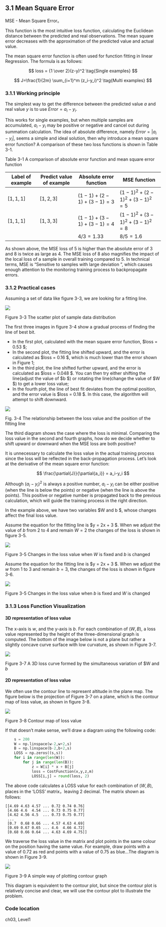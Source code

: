 <!--Copyright © Microsoft Corporation. All rights reserved.
  适用于[License](https://github.com/Microsoft/ai-edu/blob/master/LICENSE.md)版权许可-->

## 3.1 Mean Square Error

MSE - Mean Square Error。

This function is the most intuitive loss function, calculating the Euclidean distance between the predicted and real observations. The mean square error decreases with the approximation of the predicted value and actual value.

The mean square error function is often used for function fitting in linear Regression. The formula is as follows:

$$
loss = {1 \over 2}(z-y)^2 \tag{Single examples}
$$

$$
J=\frac{1}{2m} \sum_{i=1}^m (z_i-y_i)^2 \tag{Multi examples}
$$

### 3.1.1 Working principle

The simplest way to get the difference between the predicted value $a$ and real value $y$ is to use $Error=a_i-y_i$.

This works for single examples, but when multiple samples are accumulated, $a_i-y_i$ may be positive or negative and cancel out during summation calculation. The idea of absolute difference, namely $Error=|a_i-y_i|$, seems a simple and ideal solution, then why introduce a mean square error function? A comparison of these two loss functions is shown in Table 3-1.

Table 3-1 A comparison of absolute error function and mean square error function

|Label of example|Predict value of example|Absolute error function|MSE function|  
|------|------|------|------|
|$[1,1,1]$|$[1,2,3]$|$(1-1)+(2-1)+(3-1)=3$|$(1-1)^2+(2-1)^2+(3-1)^2=5$|
|$[1,1,1]$|$[1,3,3]$|$(1-1)+(3-1)+(3-1)=4$|$(1-1)^2+(3-1)^2+(3-1)^2=8$|
|||$4/3=1.33$|$8/5=1.6$|

As shown above, the MSE loss of 5 is higher than the absolute error of 3 and 8 is twice as large as 4. The MSE loss of 8 also magnifies the impact of the local loss of a sample in overall training compared to 5. In technical terms, MSE is “Sensitive to samples with large deviation ”, which causes enough attention to the monitoring training process to backpropagate errors.

### 3.1.2 Practical cases

Assuming a set of data like figure 3-3, we are looking for a fitting line.

<img src="https://aiedugithub4a2.blob.core.windows.net/a2-images/Images/3/mse1.png" ch="500" />

Figure 3-3 The scatter plot of sample data distribution

The first three images in figure 3-4 show a gradual process of finding the line of best bit.

- In the first plot, calculated with the mean square error function, $loss = 0.53 $;  
- In the second plot, the fitting line shifted upward, and the error is calculated as $loss = 0.16 $, which is much lower than the error shown in Figure 1;  
- In the third plot, the line shifted further upward, and the error is calculated as $loss = 0.048 $. You can then try either shifting the line(adjust the value of $b $) or rotating the line(change the value of $W $) to get a lower loss value;  
- In the fourth plot, the line of best fit deviates from the optimal position, and the error value is $loss = 0.18 $. In this case, the algorithm will attempt to shift downward.  

<img src="https://aiedugithub4a2.blob.core.windows.net/a2-images/Images/3/mse2.png" ch="500" />

Fig. 3-4 The relationship between the loss value and the position of the fitting line

The third diagram shows the case where the loss is minimal. Comparing the loss value in the second and fourth graphs, how do we decide whether to shift upward or downward when the MSE loss are both positive?

It is unnecessary to calculate the loss value in the actual training process since the loss will be reflected in the back-propagation process. Let’s look at the derivative of the mean square error function:

$$
\frac{\partial{J}}{\partial{a_i}} = a_i-y_i
$$

Although $(a_i-y_i)^2$ is always a positive number,  $a_i-y_i$ can be either positive (when the line is below the points) or negative (when the line is above the points). This positive or negative number is propagated back to the previous calculation, which will guide the training process in the right direction.

In the example above, we have two variables $W and b $, whose changes affect the final loss value.

Assume the equation for the fitting line is $y = 2x + 3 $. When we adjust the value of $b$ from $2$ to $4$ and remain $W = 2$ the changes of the loss is shown in figure 3-5.

<img src="https://aiedugithub4a2.blob.core.windows.net/a2-images/Images/3/LossWithB.png" ch="500" />

Figure 3-5 Changes in the loss value when $W$ is fixed and $b$ is changed

Assume the equation for the fitting line is $y = 2x + 3 $. When we adjust the $w$ from $1$ to $3$ and remain $b = 3$, the changes of the loss is shown in figure 3-6.

<img src="https://aiedugithub4a2.blob.core.windows.net/a2-images/Images/3/LossWithW.png" ch="500" />

Figure 3-5 Changes in the loss value when $b$ is fixed and $W$ is changed

### 3.1.3 Loss Function Visualization

####  3D representation of loss value

The x-axis is $w$, and the y-axis is $b$. For each combination of $(W, B)$, a loss value represented by the height of the three-dimensional graph is computed. The bottom of the image below is not a plane but rather a slightly concave curve surface with low curvature, as shown in Figure 3-7.

<img src="https://aiedugithub4a2.blob.core.windows.net/a2-images/Images/3/lossfunction3d.png" ch="500" />  

Figure 3-7 A 3D loss curve formed by the simultaneous variation of $W and $b$

####  2D representation of loss value

We often use the contour line to represent altitude in the plane map. The figure below is the projection of Figure 3-7 on a plane, which is the contour map of loss value, as shown in figure 3-8.
 
<img src="https://aiedugithub4a2.blob.core.windows.net/a2-images/Images/3/lossfunction_contour.png" ch="500" />

Figure 3-8 Contour map of loss value

If that doesn’t make sense, we’ll draw a diagram using the following code:

```Python
    s = 200
    W = np.linspace(w-2,w+2,s)
    B = np.linspace(b-2,b+2,s)
    LOSS = np.zeros((s,s))
    for i in range(len(W)):
        for j in range(len(B)):
            z = W[i] * x + B[j]
            loss = CostFunction(x,y,z,m)
            LOSS[i,j] = round(loss, 2)
```

The above code calculates a LOSS value for each combination of $(W, B)$, places in the ‘LOSS’ matrix，leaving 2 decimal. The matrix shown as follows:

```
[[4.69 4.63 4.57 ... 0.72 0.74 0.76]
 [4.66 4.6  4.54 ... 0.73 0.75 0.77]
 [4.62 4.56 4.5  ... 0.73 0.75 0.77]
 ...
 [0.7  0.68 0.66 ... 4.57 4.63 4.69]
 [0.69 0.67 0.65 ... 4.6  4.66 4.72]
 [0.68 0.66 0.64 ... 4.63 4.69 4.75]]
```

We traverse the loss value in the matrix and plot points in the same colour on the position having the same value. For example, draw points with a value of 0.72 as red and points with a value of 0.75 as blue...The diagram is shown in Figure 3-9.

<img src="https://aiedugithub4a2.blob.core.windows.net/a2-images/Images/3/lossfunction2d.png" ch="500" />

Figure 3-9 A simple way of plotting contour graph

This diagram is equivalent to the contour plot, but since the contour plot is relatively concise and clear, we will use the contour plot to illustrate the problem.

### Code location

ch03, Level1
